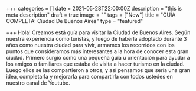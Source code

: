 +++
categories = []
date = 2021-05-28T22:00:00Z
description = "this is meta description"
draft = true
image = ""
tags = ["New"]
title = "GUÍA COMPLETA: Ciudad De Buenos Aires"
type = "featured"

+++
Hola! Creamos está guía para visitar la Ciudad de Buenos Aires. Según nuestra experiencia como turistas, y luego de haberla adoptado durante 3 años como nuestra ciudad para vivir, armamos los recorridos con los puntos que consideramos más interesantes a la hora de conocer esta gran ciudad. Primero surgió como una pequeña guía u orientación para ayudar a los amigos o familiares que estaba de visita a hacer turismo en la ciudad. Luego ellos se las compartieron a otros, y así pensamos que sería una gran idea, completarla y mejorarla para compartirla con todos ustedes en nuestro canal de Youtube.